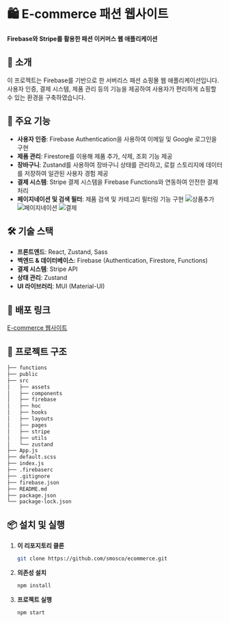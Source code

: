 # 🛍️ E-commerce 패션 웹사이트

**Firebase와 Stripe를 활용한 패션 이커머스 웹 애플리케이션**

## 🌟 소개
이 프로젝트는 Firebase를 기반으로 한 서버리스 패션 쇼핑몰 웹 애플리케이션입니다. 사용자 인증, 결제 시스템, 제품 관리 등의 기능을 제공하여 사용자가 편리하게 쇼핑할 수 있는 환경을 구축하였습니다.

## 🔧 주요 기능
- **사용자 인증**: Firebase Authentication을 사용하여 이메일 및 Google 로그인을 구현
- **제품 관리**: Firestore를 이용해 제품 추가, 삭제, 조회 기능 제공
- **장바구니**: Zustand를 사용하여 장바구니 상태를 관리하고, 로컬 스토리지에 데이터를 저장하여 일관된 사용자 경험 제공
- **결제 시스템**: Stripe 결제 시스템을 Firebase Functions와 연동하여 안전한 결제 처리
- **페이지네이션 및 검색 필터**: 제품 검색 및 카테고리 필터링 기능 구현
![상품추가](https://github.com/user-attachments/assets/ab30587f-40c1-493a-9bfc-22b9849d2d4c)
![페이지네이션](https://github.com/user-attachments/assets/e602fa83-ae62-4808-b708-c7f523e74e79)
![결제](https://github.com/user-attachments/assets/a4a67420-fa3b-4c8d-903b-f00a55aa70df)

## 🛠️ 기술 스택
- **프론트엔드**: React, Zustand, Sass
- **백엔드 & 데이터베이스**: Firebase (Authentication, Firestore, Functions)
- **결제 시스템**: Stripe API
- **상태 관리**: Zustand
- **UI 라이브러리**: MUI (Material-UI)

## 🚀 배포 링크
[E-commerce 웹사이트](https://ecommerce-website-4a792.web.app/)

## 📂 프로젝트 구조
```bash
├── functions
├── public
├── src
│   ├── assets
│   ├── components
│   ├── firebase
│   ├── hoc
│   ├── hooks
│   ├── layouts
│   ├── pages
│   ├── stripe
│   ├── utils
│   └── zustand
├── App.js
├── default.scss
├── index.js
├── .firebaserc
├── .gitignore
├── firebase.json
├── README.md
├── package.json
└── package-lock.json
```

## 📦 설치 및 실행

1. **이 리포지토리 클론**
    ```bash
    git clone https://github.com/smosco/ecommerce.git
    ```

2. **의존성 설치**
    ```bash
    npm install
    ```

3. **프로젝트 실행**
    ```bash
    npm start
    ```
